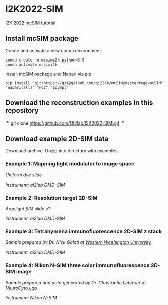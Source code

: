 # I2K2022-SIM
I2K 2022 mcSIM tutorial


## Install mcSIM package
Create and activate a new conda environment.
```
conda create -n mcsimi2k python=3.9
conda activate mcsimi2k
```

Install mcSIM package and Napari via pip.
```
pip install "git+https://git@github.com/qi2lab/mcSIM@master#egg=mcSIM" "napari[all]" "nd2" "ipympl"
````

## Download the reconstruction examples in this repository
'''
git clone https://github.com/QI2lab/I2K2022-SIM.git
'''

## Download example 2D-SIM data

Download archive. Unzip into directory with examples.

### Example 1: Mapping light modulator to image space
*Uniform dye slide*

*Instrument: qi2lab DMD-SIM*

### Example 2: Resolution target 2D-SIM
*Argolight SIM slide v1*

*Instrument: qi2lab DMD-SIM*

### Example 3: Tetrahymena immunofluorescence 2D-SIM z stack
*Sample prepared by Dr. Nick Galati at [Western Washington University](https://wp.wwu.edu/galatilab/)*

*Instrument: qi2lab DMD-SIM*

### Example 4: Nikon N-SIM three color immunofluorescence 2D-SIM image

*Sample prepared and data generated by Dr. Christophe Leterrier at [NeuroCyto Lab](https://www.neurocytolab.org/)*

*Instrument: Nikon N-SIM*
